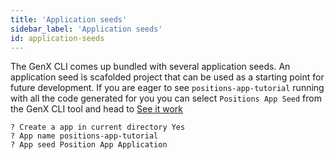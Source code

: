 ```yaml
---
title: 'Application seeds'
sidebar_label: 'Application seeds'
id: application-seeds
---
```


The GenX CLI comes up bundled with several application seeds. An application seed is scafolded project that can be used as a starting point for future development. If you are eager to see `positions-app-tutorial` running with all the code generated for you you can select `Positions App Seed` from the GenX CLI tool and head to [See it work](/getting-started/go-to-the-next-level/see-it-work/)

```
? Create a app in current directory Yes
? App name positions-app-tutorial
? App seed Position App Application
```